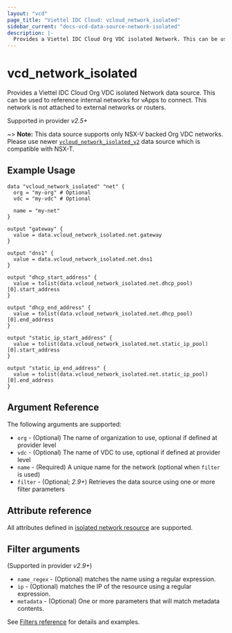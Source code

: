 ```yaml
---
layout: "vcd"
page_title: "Viettel IDC Cloud: vcloud_network_isolated"
sidebar_current: "docs-vcd-data-source-network-isolated"
description: |-
  Provides a Viettel IDC Cloud Org VDC isolated Network. This can be used to reference internal networks for vApps to connect.
---
```


# vcd\_network\_isolated

Provides a Viettel IDC Cloud Org VDC isolated Network data source. This can be used to reference
internal networks for vApps to connect. This network is not attached to external networks or routers.

Supported in provider *v2.5+*

~> **Note:** This data source supports only NSX-V backed Org VDC networks.
Please use newer [`vcloud_network_isolated_v2`](/providers/vmware/vcd/latest/docs/data-sources/network_isolated_v2)
data source which is compatible with NSX-T.

## Example Usage

```hcl
data "vcloud_network_isolated" "net" {
  org = "my-org" # Optional
  vdc = "my-vdc" # Optional

  name = "my-net"
}

output "gateway" {
  value = data.vcloud_network_isolated.net.gateway
}

output "dns1" {
  value = data.vcloud_network_isolated.net.dns1
}

output "dhcp_start_address" {
  value = tolist(data.vcloud_network_isolated.net.dhcp_pool)[0].start_address
}

output "dhcp_end_address" {
  value = tolist(data.vcloud_network_isolated.net.dhcp_pool)[0].end_address
}

output "static_ip_start_address" {
  value = tolist(data.vcloud_network_isolated.net.static_ip_pool)[0].start_address
}

output "static_ip_end_address" {
  value = tolist(data.vcloud_network_isolated.net.static_ip_pool)[0].end_address
}

```

## Argument Reference

The following arguments are supported:

* `org` - (Optional) The name of organization to use, optional if defined at provider level
* `vdc` - (Optional) The name of VDC to use, optional if defined at provider level
* `name` - (Required) A unique name for the network (optional when `filter` is used)
* `filter` - (Optional; *2.9+*) Retrieves the data source using one or more filter parameters

## Attribute reference

All attributes defined in [isolated network resource](/providers/vmware/vcd/latest/docs/resources/network_isolated#attribute-reference) are supported.

## Filter arguments

(Supported in provider *v2.9+*)

* `name_regex` - (Optional) matches the name using a regular expression.
* `ip` - (Optional) matches the IP of the resource using a regular expression.
* `metadata` - (Optional) One or more parameters that will match metadata contents.

See [Filters reference](/providers/vmware/vcd/latest/docs/guides/data_source_filters) for details and examples.
